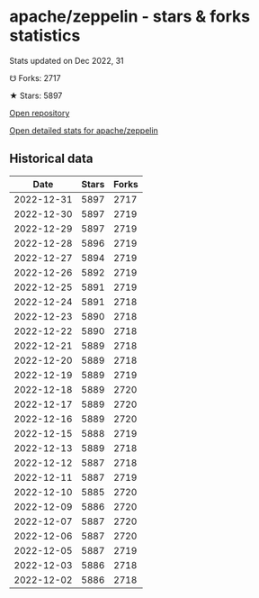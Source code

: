 # apache/zeppelin - stars & forks statistics

Stats updated on Dec 2022, 31

☋ Forks: 2717

★ Stars: 5897

[Open repository](https://github.com/apache/zeppelin)

[Open detailed stats for apache/zeppelin](https://reviewgithub.com/rep/apache/zeppelin)

## Historical data
| Date | Stars | Forks |
|------|-------|-------|
| 2022-12-31 | 5897 | 2717 | 
| 2022-12-30 | 5897 | 2719 | 
| 2022-12-29 | 5897 | 2719 | 
| 2022-12-28 | 5896 | 2719 | 
| 2022-12-27 | 5894 | 2719 | 
| 2022-12-26 | 5892 | 2719 | 
| 2022-12-25 | 5891 | 2719 | 
| 2022-12-24 | 5891 | 2718 | 
| 2022-12-23 | 5890 | 2718 | 
| 2022-12-22 | 5890 | 2718 | 
| 2022-12-21 | 5889 | 2718 | 
| 2022-12-20 | 5889 | 2718 | 
| 2022-12-19 | 5889 | 2719 | 
| 2022-12-18 | 5889 | 2720 | 
| 2022-12-17 | 5889 | 2720 | 
| 2022-12-16 | 5889 | 2720 | 
| 2022-12-15 | 5888 | 2719 | 
| 2022-12-13 | 5889 | 2718 | 
| 2022-12-12 | 5887 | 2718 | 
| 2022-12-11 | 5887 | 2719 | 
| 2022-12-10 | 5885 | 2720 | 
| 2022-12-09 | 5886 | 2720 | 
| 2022-12-07 | 5887 | 2720 | 
| 2022-12-06 | 5887 | 2720 | 
| 2022-12-05 | 5887 | 2719 | 
| 2022-12-03 | 5886 | 2718 | 
| 2022-12-02 | 5886 | 2718 | 

